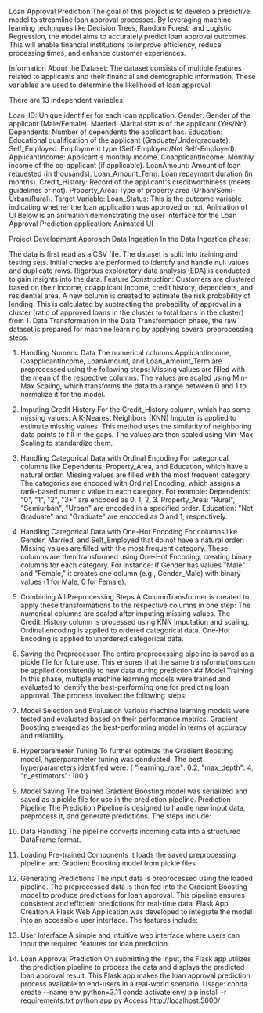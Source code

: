 Loan Approval Prediction
The goal of this project is to develop a predictive model to streamline loan approval processes. By leveraging machine learning techniques like Decision Trees, Random Forest, and Logistic Regression, the model aims to accurately predict loan approval outcomes. This will enable financial institutions to improve efficiency, reduce processing times, and enhance customer experiences.

Information About the Dataset:
The dataset consists of multiple features related to applicants and their financial and demographic information. These variables are used to determine the likelihood of loan approval.

There are 13 independent variables:

Loan_ID: Unique identifier for each loan application.
Gender: Gender of the applicant (Male/Female).
Married: Marital status of the applicant (Yes/No).
Dependents: Number of dependents the applicant has.
Education: Educational qualification of the applicant (Graduate/Undergraduate).
Self_Employed: Employment type (Self-Employed/Not Self-Employed).
ApplicantIncome: Applicant's monthly income.
CoapplicantIncome: Monthly income of the co-applicant (if applicable).
LoanAmount: Amount of loan requested (in thousands).
Loan_Amount_Term: Loan repayment duration (in months).
Credit_History: Record of the applicant's creditworthiness (meets guidelines or not).
Property_Area: Type of property area (Urban/Semi-Urban/Rural).
Target Variable:
Loan_Status: This is the outcome variable indicating whether the loan application was approved or not.
Animation of UI
Below is an animation demonstrating the user interface for the Loan Approval Prediction application:
Animated UI


Project Development Approach
Data Ingestion
In the Data Ingestion phase:

The data is first read as a CSV file.
The dataset is split into training and testing sets. Initial checks are performed to identify and handle null values and duplicate rows.
Rigorous exploratory data analysis (EDA) is conducted to gain insights into the data.
Feature Construction:
Customers are clustered based on their income, coapplicant income, credit history, dependents, and residential area.
A new column is created to estimate the risk probability of lending. This is calculated by subtracting the probability of approval in a cluster (ratio of approved loans in the cluster to total loans in the cluster) from 1.
Data Transformation
In the Data Transformation phase, the raw dataset is prepared for machine learning by applying several preprocessing steps:

1. Handling Numeric Data
The numerical columns ApplicantIncome, CoapplicantIncome, LoanAmount, and Loan_Amount_Term are preprocessed using the following steps:
Missing values are filled with the mean of the respective columns.
The values are scaled using Min-Max Scaling, which transforms the data to a range between 0 and 1 to normalize it for the model.
2. Imputing Credit History
For the Credit_History column, which has some missing values:
A K-Nearest Neighbors (KNN) Imputer is applied to estimate missing values. This method uses the similarity of neighboring data points to fill in the gaps.
The values are then scaled using Min-Max Scaling to standardize them.
3. Handling Categorical Data with Ordinal Encoding
For categorical columns like Dependents, Property_Area, and Education, which have a natural order:
Missing values are filled with the most frequent category.
The categories are encoded with Ordinal Encoding, which assigns a rank-based numeric value to each category. For example:
Dependents: "0", "1", "2", "3+" are encoded as 0, 1, 2, 3.
Property_Area: "Rural", "Semiurban", "Urban" are encoded in a specified order.
Education: "Not Graduate" and "Graduate" are encoded as 0 and 1, respectively.
4. Handling Categorical Data with One-Hot Encoding
For columns like Gender, Married, and Self_Employed that do not have a natural order:
Missing values are filled with the most frequent category.
These columns are then transformed using One-Hot Encoding, creating binary columns for each category. For instance:
If Gender has values "Male" and "Female," it creates one column (e.g., Gender_Male) with binary values (1 for Male, 0 for Female).
5. Combining All Preprocessing Steps
A ColumnTransformer is created to apply these transformations to the respective columns in one step:
The numerical columns are scaled after imputing missing values.
The Credit_History column is processed using KNN Imputation and scaling.
Ordinal encoding is applied to ordered categorical data.
One-Hot Encoding is applied to unordered categorical data.
6. Saving the Preprocessor
The entire preprocessing pipeline is saved as a pickle file for future use. This ensures that the same transformations can be applied consistently to new data during prediction.## Model Training
In this phase, multiple machine learning models were trained and evaluated to identify the best-performing one for predicting loan approval. The process involved the following steps:

1. Model Selection and Evaluation
Various machine learning models were tested and evaluated based on their performance metrics.
Gradient Boosting emerged as the best-performing model in terms of accuracy and reliability.
2. Hyperparameter Tuning
To further optimize the Gradient Boosting model, hyperparameter tuning was conducted.
The best hyperparameters identified were:
{
  "learning_rate": 0.2,
  "max_depth": 4,
  "n_estimators": 100
}
3. Model Saving
The trained Gradient Boosting model was serialized and saved as a pickle file for use in the prediction pipeline.
Prediction Pipeline
The Prediction Pipeline is designed to handle new input data, preprocess it, and generate predictions. The steps include:

1. Data Handling
The pipeline converts incoming data into a structured DataFrame format.
2. Loading Pre-trained Components
It loads the saved preprocessing pipeline and Gradient Boosting model from pickle files.
3. Generating Predictions
The input data is preprocessed using the loaded pipeline.
The preprocessed data is then fed into the Gradient Boosting model to produce predictions for loan approval.
This pipeline ensures consistent and efficient predictions for real-time data.
Flask App Creation
A Flask Web Application was developed to integrate the model into an accessible user interface. The features include:

1. User Interface
A simple and intuitive web interface where users can input the required features for loan prediction.
2. Loan Approval Prediction
On submitting the input, the Flask app utilizes the prediction pipeline to process the data and displays the predicted loan approval result.
This Flask app makes the loan approval prediction process available to end-users in a real-world scenario.
Usage:
conda create --name env python=3.11
conda activate env/
pip install -r requirements.txt
python app.py
Access http://localhost:5000/
